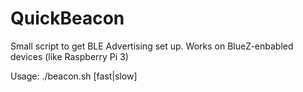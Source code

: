# QuickBeacon
Small script to get BLE Advertising set up. Works on BlueZ-enbabled devices (like Raspberry Pi 3)

Usage:
./beacon.sh <name> [fast|slow]
